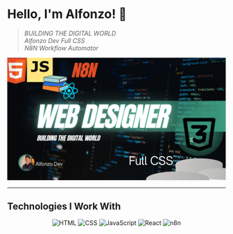 # Hello, I'm Alfonzo! 👋

> *BUILDING THE DIGITAL WORLD*  
> *Alfonzo Dev Full CSS*  
> *N8N Workflow Automator*

![Banner](https://github.com/Alfonzoxd13/Alfonzoxd13/blob/main/banner.jpg)

---

## Technologies I Work With

<p align="center">
  <img src="https://cdn.jsdelivr.net/gh/devicons/devicon/icons/html5/html5-original.svg" width="50" alt="HTML"/>
  <img src="https://cdn.jsdelivr.net/gh/devicons/devicon/icons/css3/css3-original.svg" width="50" alt="CSS"/>
  <img src="https://cdn.jsdelivr.net/gh/devicons/devicon/icons/javascript/javascript-original.svg" width="50" alt="JavaScript"/>
  <img src="https://cdn.jsdelivr.net/gh/devicons/devicon/icons/react/react-original.svg" width="50" alt="React"/>
  <img src="https://browserflow.io/images/N8N-badge.png" width="50" alt="n8n"/>
</p>